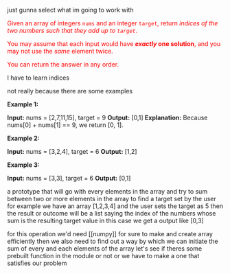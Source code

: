 just gunna select what im going to work with

<font color="red">Given an array of integers `nums` and an integer `target`, return _indices of the two numbers such that they add up to `target`_.

You may assume that each input would have **_exactly_ one solution**, and you may not use the _same_ element twice.

You can return the answer in any order.</font>

I have to learn indices 

not really because there are some examples

**Example 1:**

**Input:** nums = [2,7,11,15], target = 9
**Output:** [0,1]
**Explanation:** Because nums[0] + nums[1] == 9, we return [0, 1].

**Example 2:**

**Input:** nums = [3,2,4], target = 6
**Output:** [1,2]

**Example 3:**

**Input:** nums = [3,3], target = 6
**Output:** [0,1]


a prototype that will go with every elements in the array and try to sum between two or more elements in the array to find a target set by the user for example we have an array [1,2,3,4] and the user sets the target as 5 then the result or outcome will be a list saying the index of the numbers whose sum is the resulting target value in this case we get a output like [0,3]

for this operation we'd need [[numpy]] for sure to make and create array efficiently then we also need to find out a way by which we can initiate the sum of every and each elements of the array let's see if theres some prebuilt function in the module or not or we have to make a one that satisfies our problem 
